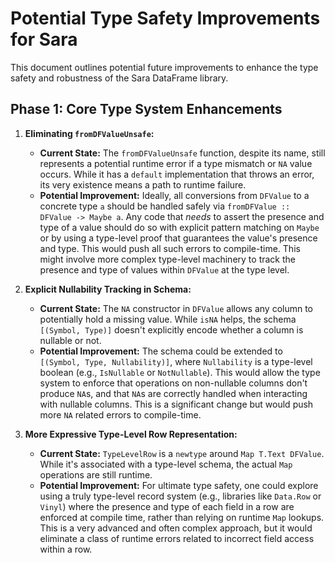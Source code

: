 # Potential Type Safety Improvements for Sara

This document outlines potential future improvements to enhance the type safety and robustness of the Sara DataFrame library.

## Phase 1: Core Type System Enhancements

1.  **Eliminating `fromDFValueUnsafe`:**
    *   **Current State:** The `fromDFValueUnsafe` function, despite its name, still represents a potential runtime error if a type mismatch or `NA` value occurs. While it has a `default` implementation that throws an error, its very existence means a path to runtime failure.
    *   **Potential Improvement:** Ideally, all conversions from `DFValue` to a concrete type `a` should be handled safely via `fromDFValue :: DFValue -> Maybe a`. Any code that *needs* to assert the presence and type of a value should do so with explicit pattern matching on `Maybe` or by using a type-level proof that guarantees the value's presence and type. This would push all such errors to compile-time. This might involve more complex type-level machinery to track the presence and type of values within `DFValue` at the type level.

2.  **Explicit Nullability Tracking in Schema:**
    *   **Current State:** The `NA` constructor in `DFValue` allows any column to potentially hold a missing value. While `isNA` helps, the schema `[(Symbol, Type)]` doesn't explicitly encode whether a column is nullable or not.
    *   **Potential Improvement:** The schema could be extended to `[(Symbol, Type, Nullability)]`, where `Nullability` is a type-level boolean (e.g., `IsNullable` or `NotNullable`). This would allow the type system to enforce that operations on non-nullable columns don't produce `NA`s, and that `NA`s are correctly handled when interacting with nullable columns. This is a significant change but would push more `NA` related errors to compile-time.

3.  **More Expressive Type-Level Row Representation:**
    *   **Current State:** `TypeLevelRow` is a `newtype` around `Map T.Text DFValue`. While it's associated with a type-level schema, the actual `Map` operations are still runtime.
    *   **Potential Improvement:** For ultimate type safety, one could explore using a truly type-level record system (e.g., libraries like `Data.Row` or `Vinyl`) where the presence and type of each field in a row are enforced at compile time, rather than relying on runtime `Map` lookups. This is a very advanced and often complex approach, but it would eliminate a class of runtime errors related to incorrect field access within a row.
